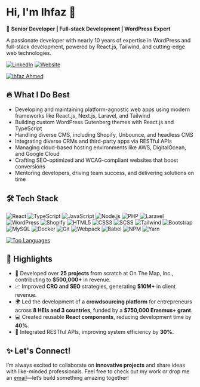 # Hi, I'm Ihfaz 👋

🚀 **Senior Developer | Full-stack Development | WordPress Expert**  

A passionate developer with nearly 10 years of expertise in WordPress and full-stack development, powered by React.js, Tailwind, and cutting-edge web technologies.

[![LinkedIn](https://img.shields.io/badge/LinkedIn-0a66c2?style=for-the-badge&logo=linkedin&logoColor=white)](https://linkedin.com/in/ihfaz)
[![Website](https://img.shields.io/badge/Website-black?style=for-the-badge&logoColor=white)](https://ihfaz.com)

[![Ihfaz Ahmed](https://i.postimg.cc/NF8ppNvG/banner.png)](https://ihfaz.com)

## 🔥 What I Do Best

-  Developing and maintaining platform-agnostic web apps using modern frameworks like React.js, Next.js, Laravel, and Tailwind
- Building custom WordPress Gutenberg themes with React.js and TypeScript
- Handling diverse CMS, including Shopify, Unbounce, and headless CMS
- Integrating diverse CRMs and third-party apps via RESTful APIs  
- Managing cloud-based hosting environments like AWS, DigitalOcean, and Google Cloud
- Crafting SEO-optimized and WCAG-compliant websites that boost conversions  
- Mentoring developers, driving team success, and delivering solutions on time 


## 🛠️ Tech Stack

![React](https://img.shields.io/badge/React-20232A?style=for-the-badge&logo=react&logoColor=61DAFB)
![TypeScript](https://img.shields.io/badge/TypeScript-007ACC?style=for-the-badge&logo=typescript&logoColor=white)
![JavaScript](https://img.shields.io/badge/JavaScript-F7DF1E?style=for-the-badge&logo=javascript&logoColor=black)
![Node.js](https://img.shields.io/badge/Node.js-43853D?style=for-the-badge&logo=node.js&logoColor=white)
![PHP](https://img.shields.io/badge/PHP-777BB4?style=for-the-badge&logo=php&logoColor=white)
![Laravel](https://img.shields.io/badge/Laravel-FF2D20?style=for-the-badge&logo=laravel&logoColor=white)
![WordPress](https://img.shields.io/badge/WordPress-21759B?style=for-the-badge&logo=wordpress&logoColor=white)
![Shopify](https://img.shields.io/badge/Shopify-7AB55C?style=for-the-badge&logo=shopify&logoColor=white)
![HTML5](https://img.shields.io/badge/HTML5-E34F26?style=for-the-badge&logo=html5&logoColor=white)
![CSS3](https://img.shields.io/badge/CSS3-1572B6?style=for-the-badge&logo=css3&logoColor=white)
![SCSS](https://img.shields.io/badge/SCSS-CC6699?style=for-the-badge&logo=sass&logoColor=white)
![Tailwind](https://img.shields.io/badge/Tailwind-38B2AC?style=for-the-badge&logo=tailwind-css&logoColor=white)
![Bootstrap](https://img.shields.io/badge/Bootstrap-563D7C?style=for-the-badge&logo=bootstrap&logoColor=white)
![MySQL](https://img.shields.io/badge/MySQL-4479A1?style=for-the-badge&logo=mysql&logoColor=white)
![Docker](https://img.shields.io/badge/Docker-2496ED?style=for-the-badge&logo=docker&logoColor=white)
![Git](https://img.shields.io/badge/Git-F05032?style=for-the-badge&logo=git&logoColor=white)
![Webpack](https://img.shields.io/badge/Webpack-8DD6F9?style=for-the-badge&logo=webpack&logoColor=black)
![Babel](https://img.shields.io/badge/Babel-F9DC3E?style=for-the-badge&logo=babel&logoColor=black)
![NPM](https://img.shields.io/badge/NPM-CB3837?style=for-the-badge&logo=npm&logoColor=white)
![Yarn](https://img.shields.io/badge/Yarn-2C8EBB?style=for-the-badge&logo=yarn&logoColor=white)

[![Top Languages](https://github-readme-stats.vercel.app/api/top-langs/?username=Ihfaz-Ahmed&layout=compact&theme=tokyonight&hide_border=true)](https://github.com/Ihfaz-Ahmed)

## 🌟 Highlights

- 🎨 Developed over **25 projects** from scratch at On The Map, Inc., contributing to **$500,000+** in revenue.  
- 📈 Improved **CRO and SEO** strategies, generating **$10M+** in client revenue.  
- 🌍 Led the development of a **crowdsourcing platform** for entrepreneurs across **8 HEIs and 3 countries**, funded by a **$750,000 Erasmus+ grant**.  
- 💻 Created reusable **React components**, reducing development time by **40%**.  
- 🔗 Integrated RESTful APIs, improving system efficiency by **30%**.  

## ✨ Let's Connect!

I’m always excited to collaborate on **innovative projects** and share ideas with like-minded professionals. Feel free to check out my work or drop me an [email](mailto:hi@ihfaz.com)—let’s build something amazing together!

